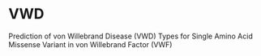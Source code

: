 # VWD
Prediction of von Willebrand Disease (VWD) Types for Single Amino Acid Missense Variant in von Willebrand Factor (VWF)
